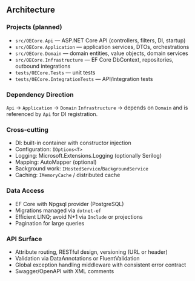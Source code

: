## Architecture

### Projects (planned)
- `src/OECore.Api` — ASP.NET Core API (controllers, filters, DI, startup)
- `src/OECore.Application` — application services, DTOs, orchestrations
- `src/OECore.Domain` — domain entities, value objects, domain services
- `src/OECore.Infrastructure` — EF Core DbContext, repositories, outbound integrations
- `tests/OECore.Tests` — unit tests
- `tests/OECore.IntegrationTests` — API/integration tests

### Dependency Direction
`Api` -> `Application` -> `Domain`
`Infrastructure` -> depends on `Domain` and is referenced by `Api` for DI registration.

### Cross-cutting
- DI: built-in container with constructor injection
- Configuration: `IOptions<T>`
- Logging: Microsoft.Extensions.Logging (optionally Serilog)
- Mapping: AutoMapper (optional)
- Background work: `IHostedService`/`BackgroundService`
- Caching: `IMemoryCache` / distributed cache

### Data Access
- EF Core with Npgsql provider (PostgreSQL)
- Migrations managed via `dotnet-ef`
- Efficient LINQ; avoid N+1 via `Include` or projections
- Pagination for large queries

### API Surface
- Attribute routing, RESTful design, versioning (URL or header)
- Validation via DataAnnotations or FluentValidation
- Global exception handling middleware with consistent error contract
- Swagger/OpenAPI with XML comments



